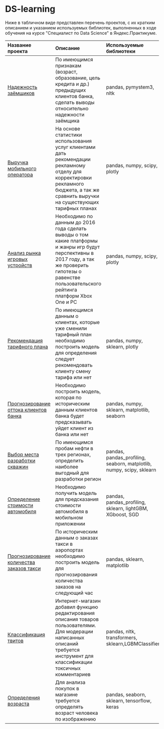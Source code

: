 # DS-learning

Ниже в табличном виде представлен перечень проектов, с их кратким описанием и указанием используемых библиотек, выполненных в ходе обучения на курсе "Специалист по Data Science" в Яндекс.Практикуме.

|Название проекта  |Описание            |Используемые библиотеки|Навыки   |
|:-----------------|:-------------------|:----------------------|:--------|
|[Надежность заёмщиков](https://github.com/BimMax/DS-learning/tree/main/project2.%20Credit%20scoring)|По имеющимся признакам (возраст, образование, цель кредита и др.) предыдущих клиентов банка, сделать выводы относительно надежности заёмщика|pandas, pymystem3, nltk|Data Preprocessing,EDA|
|[Выручка мобильного оператора](https://github.com/BimMax/DS-learning/tree/main/project3.Mobile_clients)|На основе статистики использования услуг клиентами дать рекомендации рекламному отделу для корректировки рекламного бюджета, а так же сравнить выручки на существующих тарифных планах|pandas, numpy, scipy, plotly|анализ данных, проверка гипотез|
|[Анализ рынка игровых устройств](https://github.com/BimMax/DS-learning/tree/main/project4.Game_Market_Research)|Необходимо по данным до 2016 года сделать выводы о том какие платформы и жанры игр будут перспективны в 2017 году, а так же проверить гипотезы о равенстве пользовательского рейтинга платформ Xbox One и PC|pandas, numpy, scipy, plotly|Data Preprocessing, EDA, построение графиков|
|[Рекомендация тарифного плана](https://github.com/BimMax/DS-learning/tree/main/project5.Tariffs_recomendation)|По имеющимся данным о клиентах, которые уже сменили тарифный план необходимо построить модель для определения следует рекомендовать клиенту смену тарифа или нет|pandas, numpy, sklearn, plotly| Classification, анализ данных, DecisionTreeClassifier, RandomForestClassifier|
|[Прогнозирование оттока клиентов банка](https://github.com/BimMax/DS-learning/tree/main/project6.Customer%20churn)|Необходимо построить модель, которая по историческим данным клиентов банка будет предсказывать уйдет клиент из банка или нет|pandas, numpy, sklearn, matplotlib, seaborn|Classification, анализ данных, OHE, DecisionTreeClassifier, RandomForestClassifier, сэмплирование |
|[Выбор места разработки скважин](https://github.com/BimMax/DS-learning/tree/main/project7.Well_location)|По имеющимся пробам нефти в трех регионах, определить наиболее выгодный для разработки регион|pandas, pandas_profiling, seaborn, matplotlib, numpy, scipy, sklearn|Bootstrap, расчет рисков, LinearRegression|
|[Определение стоимости автомобиля](https://github.com/BimMax/DS-learning/tree/main/project8.Predict_car_price)|Необходимо получить модель для предсказания стоимости автомобиля в мобильном приложении|pandas, pandas_profiling, sklearn, lightGBM, XGboost, SGD|Regression, Data Preprocessing, EDA, градиентный спуск, градиентный бустинг, DecisionTreeRegressor, RandomForestRegressor|
|[Прогнозирование количества заказов такси](https://github.com/BimMax/DS-learning/tree/main/project9.Taxi_order)|По историческим данным о заказах такси в аэропортах необходимо построить модель для прогнозирования количества заказов на следующий час|pandas, sklearn, matplotlib|Временные ряды, LinearRegression, DecisionTreeRegressor, RandomForestRegressor, LGBMRegressor |
|[Классификация твитов](https://github.com/BimMax/DS-learning/tree/main/project10.Tweets_classification)|Интернет-магазин добавил функцию редактирования описания товаров пользователями. Для модерации написанных описаний требуется инструмент для классификации токсичных комментариев|pandas, nltk, transformers, sklearn,LGBMClassifier|Classification, NLP, BERT, Stemming|
|[Определения возраста](https://github.com/BimMax/DS-learning/blob/main/project11.Face%20age/project11_faces.ipynb)|Для анализа покупок в магазине требуется определять возраст человека по изображению|pandas, seaborn, sklearn, tensorflow, keras|CV, augmentation, resnet50|
